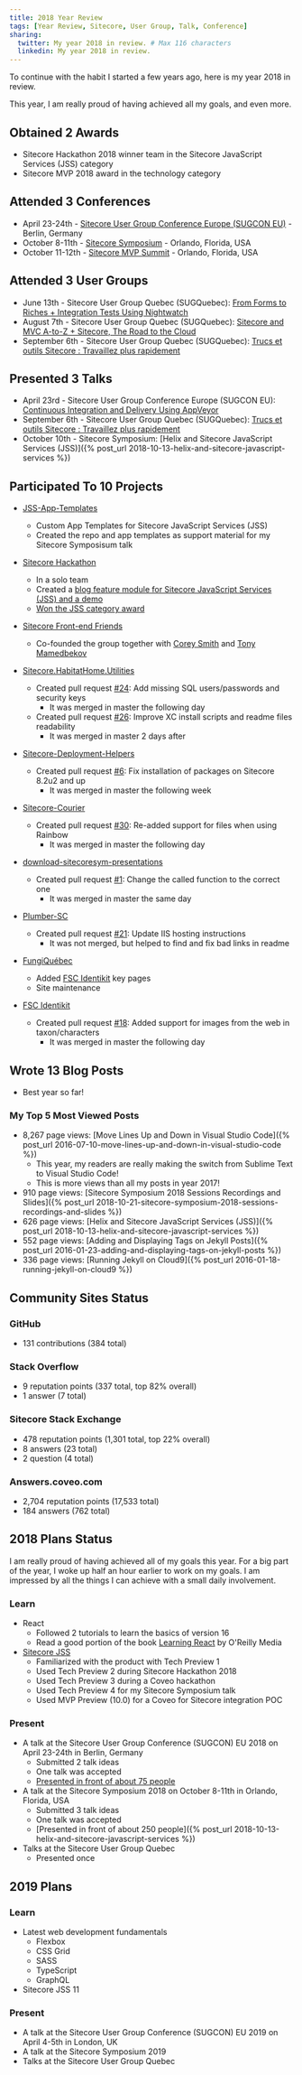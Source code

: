```yaml
---
title: 2018 Year Review
tags: [Year Review, Sitecore, User Group, Talk, Conference]
sharing:
  twitter: My year 2018 in review. # Max 116 characters
  linkedin: My year 2018 in review.
---
```


To continue with the habit I started a few years ago, here is my year 2018 in review.

This year, I am really proud of having achieved all my goals, and even more.

<!-- more -->

## Obtained 2 Awards

* Sitecore Hackathon 2018 winner team in the Sitecore JavaScript Services (JSS) category
* Sitecore MVP 2018 award in the technology category

## Attended 3 Conferences

* April 23-24th - [Sitecore User Group Conference Europe (SUGCON EU)](https://www.sugcon.eu/sugcon-europe-2018/) - Berlin, Germany
* October 8-11th - [Sitecore Symposium](https://symposium.sitecore.com/) - Orlando, Florida, USA
* October 11-12th - [Sitecore MVP Summit](https://mvp.sitecore.com/benefits) - Orlando, Florida, USA

## Attended 3 User Groups

* June 13th - Sitecore User Group Quebec (SUGQuebec): [From Forms to Riches + Integration Tests Using Nightwatch](https://www.meetup.com/Sitecore-User-Group-Quebec/events/251218924/)
* August 7th - Sitecore User Group Quebec (SUGQuebec): [Sitecore and MVC A-to-Z + Sitecore, The Road to the Cloud](https://www.meetup.com/Sitecore-User-Group-Quebec/events/251444534/)
* September 6th - Sitecore User Group Quebec (SUGQuebec): [Trucs et outils Sitecore : Travaillez plus rapidement](https://www.meetup.com/Sitecore-User-Group-Quebec/events/253988989/)

## Presented 3 Talks

* April 23rd - Sitecore User Group Conference Europe (SUGCON EU): [Continuous Integration and Delivery Using AppVeyor](https://www.youtube.com/watch?v=SdwOTRPFdFc)
* September 6th - Sitecore User Group Quebec (SUGQuebec): [Trucs et outils Sitecore : Travaillez plus rapidement](https://www.meetup.com/Sitecore-User-Group-Quebec/events/253988989/)
* October 10th - Sitecore Symposium: [Helix and Sitecore JavaScript Services (JSS)]({% post_url 2018-10-13-helix-and-sitecore-javascript-services %})

## Participated To 10 Projects

* [JSS-App-Templates](https://github.com/jflheureux/jss-app-templates)
  * Custom App Templates for Sitecore JavaScript Services (JSS)
  * Created the repo and app templates as support material for my Sitecore Symposisum talk

* [Sitecore Hackathon](http://www.sitecorehackathon.org/sitecore-hackathon-2018/)
  * In a solo team
  * Created a [blog feature module for Sitecore JavaScript Services (JSS) and a demo](https://github.com/Sitecore-Hackathon/2018-Powerful-Ways)
  * [Won the JSS category award](https://www.jflh.ca/2018-04-27-jean-francois-l-heureux-won-the-sitecore-hackaton-2018-jss-category)

* [Sitecore Front-end Friends](https://www.sff.community/)
  * Co-founded the group together with [Corey Smith](https://twitter.com/sitecorey) and [Tony Mamedbekov](https://twitter.com/tmamedbekov)

* [Sitecore.HabitatHome.Utilities](https://github.com/Sitecore/Sitecore.HabitatHome.Utilities)
  * Created pull request [#24](https://github.com/Sitecore/Sitecore.HabitatHome.Utilities/pull/24): Add missing SQL users/passwords and security keys
    * It was merged in master the following day
  * Created pull request [#26](https://github.com/Sitecore/Sitecore.HabitatHome.Utilities/pull/26): Improve XC install scripts and readme files readability
    * It was merged in master 2 days after

* [Sitecore-Deployment-Helpers](https://github.com/adoprog/Sitecore-Deployment-Helpers)
  * Created pull request [#6](https://github.com/adoprog/Sitecore-Deployment-Helpers/pull/6): Fix installation of packages on Sitecore 8.2u2 and up
    * It was merged in master the following week

* [Sitecore-Courier](https://github.com/adoprog/Sitecore-Courier)
  * Created pull request [#30](https://github.com/adoprog/Sitecore-Courier/pull/30): Re-added support for files when using Rainbow
    * It was merged in master the following day

* [download-sitecoresym-presentations](https://github.com/BasLijten/download-sitecoresym-presentations/)
  * Created pull request [#1](https://github.com/BasLijten/download-sitecoresym-presentations/pull/1): Change the called function to the correct one
    * It was merged in master the same day

* [Plumber-SC](https://github.com/plumber-sc/plumber-sc/)
  * Created pull request [#21](https://github.com/plumber-sc/plumber-sc/pull/21): Update IIS hosting instructions
    * It was not merged, but helped to find and fix bad links in readme

* [FungiQuébec](https://www.fungiquebec.ca)
  * Added [FSC Identikit](https://github.com/burkmarr/tombiovis) key pages
  * Site maintenance

* [FSC Identikit](https://github.com/burkmarr/tombiovis)
  * Created pull request [#18](https://github.com/burkmarr/tombiovis/pull/18): Added support for images from the web in taxon/characters
    * It was merged in master the following day

## Wrote 13 Blog Posts

* Best year so far!

### My Top 5 Most Viewed Posts

* 8,267 page views: [Move Lines Up and Down in Visual Studio Code]({% post_url 2016-07-10-move-lines-up-and-down-in-visual-studio-code %})
  * This year, my readers are really making the switch from Sublime Text to Visual Studio Code!
  * This is more views than all my posts in year 2017!
* 910 page views: [Sitecore Symposium 2018 Sessions Recordings and Slides]({% post_url 2018-10-21-sitecore-symposium-2018-sessions-recordings-and-slides %})
* 626 page views: [Helix and Sitecore JavaScript Services (JSS)]({% post_url 2018-10-13-helix-and-sitecore-javascript-services %})
* 552 page views: [Adding and Displaying Tags on Jekyll Posts]({% post_url 2016-01-23-adding-and-displaying-tags-on-jekyll-posts %})
* 336 page views: [Running Jekyll on Cloud9]({% post_url 2016-01-18-running-jekyll-on-cloud9 %})

## Community Sites Status

### GitHub

* 131 contributions (384 total)

### Stack Overflow

* 9 reputation points (337 total, top 82% overall)
* 1 answer (7 total)

### Sitecore Stack Exchange

* 478 reputation points (1,301 total, top 22% overall)
* 8 answers (23 total)
* 2 question (4 total)

### Answers.coveo.com

* 2,704 reputation points (17,533 total)
* 184 answers (762 total)

## 2018 Plans Status

I am really proud of having achieved all of my goals this year. For a big part of the year, I woke up half an hour earlier to work on my goals. I am impressed by all the things I can achieve with a small daily involvement.

### Learn

* React
  * Followed 2 tutorials to learn the basics of version 16
  * Read a good portion of the book [Learning React](http://shop.oreilly.com/product/0636920049579.do) by O'Reilly Media
* [Sitecore JSS](https://jss.sitecore.net/)
  * Familiarized with the product with Tech Preview 1
  * Used Tech Preview 2 during Sitecore Hackathon 2018
  * Used Tech Preview 3 during a Coveo hackathon
  * Used Tech Preview 4 for my Sitecore Symposium talk
  * Used MVP Preview (10.0) for a Coveo for Sitecore integration POC

### Present

* A talk at the Sitecore User Group Conference (SUGCON) EU 2018 on April 23-24th in Berlin, Germany
  * Submitted 2 talk ideas
  * One talk was accepted
  * [Presented in front of about 75 people](https://www.youtube.com/watch?v=SdwOTRPFdFc)
* A talk at the Sitecore Symposium 2018 on October 8-11th in Orlando, Florida, USA
  * Submitted 3 talk ideas
  * One talk was accepted
  * [Presented in front of about 250 people]({% post_url 2018-10-13-helix-and-sitecore-javascript-services %})
* Talks at the Sitecore User Group Quebec
  * Presented once

## 2019 Plans

### Learn

* Latest web development fundamentals
  * Flexbox
  * CSS Grid
  * SASS
  * TypeScript
  * GraphQL
* Sitecore JSS 11

### Present

* A talk at the Sitecore User Group Conference (SUGCON) EU 2019 on April 4-5th in London, UK
* A talk at the Sitecore Symposium 2019
* Talks at the Sitecore User Group Quebec